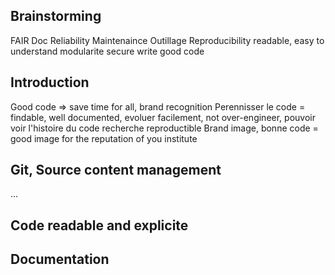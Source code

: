## Brainstorming
FAIR
Doc
Reliability
Maintenaince
Outillage
Reproducibility
readable, easy to understand
modularite
secure
write good code

## Introduction
Good code => save time for all, brand recognition
Perennisser le code = findable, well documented, evoluer facilement, not over-engineer, pouvoir voir l'histoire du code
recherche reproductible 
Brand image, bonne code = good image for the reputation of you institute
## Git, Source content management
...
## Code readable and explicite
## Documentation
